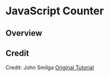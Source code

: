 # JavaScript Counter

## Overview


## Credit

Credit: John Smilga [Original Tutorial](https://www.youtube.com/watch?v=3PHXvlpOkf4&t=421s)